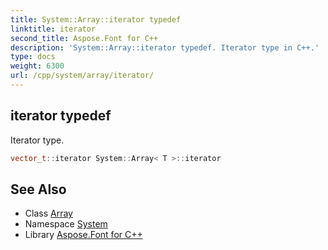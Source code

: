 ```yaml
---
title: System::Array::iterator typedef
linktitle: iterator
second_title: Aspose.Font for C++
description: 'System::Array::iterator typedef. Iterator type in C++.'
type: docs
weight: 6300
url: /cpp/system/array/iterator/
---
```

## iterator typedef


Iterator type.

```cpp
vector_t::iterator System::Array< T >::iterator
```

## See Also

* Class [Array](../)
* Namespace [System](../../)
* Library [Aspose.Font for C++](../../../)

